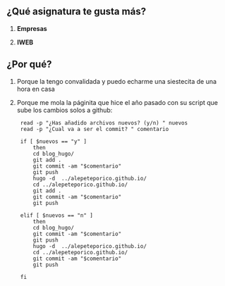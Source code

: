 <h2>¿Qué asignatura te gusta más?</h2>

1. **Empresas**

2. **IWEB**

<h2>¿Por qué?</h2>

1. Porque la tengo convalidada y puedo echarme una siestecita de una hora en casa

2. Porque me mola la páginita que hice el año pasado con su script que sube los cambios solos a github:

		read -p "¿Has añadido archivos nuevos? (y/n) " nuevos
		read -p "¿Cual va a ser el commit? " comentario

		if [ $nuevos == "y" ]
		    then
		    cd blog_hugo/
		    git add .
		    git commit -am "$comentario"
		    git push
		    hugo -d  ../alepeteporico.github.io/
		    cd ../alepeteporico.github.io/
		    git add .
		    git commit -am "$comentario"
		    git push
	
		elif [ $nuevos == "n" ]
		    then
		    cd blog_hugo/
		    git commit -am "$comentario"
		    git push
		    hugo -d  ../alepeteporico.github.io/
		    cd ../alepeteporico.github.io/
		    git commit -am "$comentario"
		    git push

		fi

